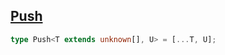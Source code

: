 ## [Push](https://github.com/type-challenges/type-challenges/blob/main/questions/03057-easy-push/README.md)

<!-- notecardId: 1739477943556 -->

```ts
type Push<T extends unknown[], U> = [...T, U];
```
